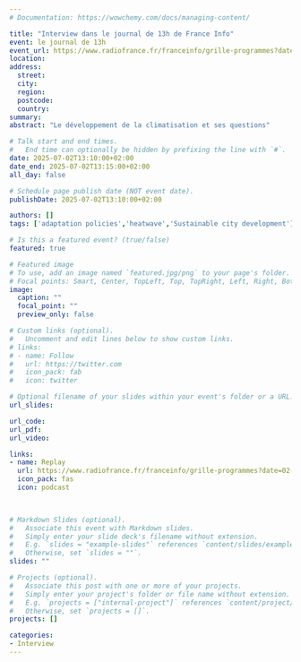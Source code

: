 ```yaml
---
# Documentation: https://wowchemy.com/docs/managing-content/

title: "Interview dans le journal de 13h de France Info"
event: le journal de 13h
event_url: https://www.radiofrance.fr/franceinfo/grille-programmes?date=02-07-2025
location:
address:
  street:
  city:
  region:
  postcode:
  country:
summary:
abstract: "Le développement de la climatisation et ses questions"

# Talk start and end times.
#   End time can optionally be hidden by prefixing the line with `#`.
date: 2025-07-02T13:10:00+02:00
date_end: 2025-07-02T13:15:00+02:00
all_day: false

# Schedule page publish date (NOT event date).
publishDate: 2025-07-02T13:10:00+02:00

authors: []
tags: ['adaptation policies','heatwave','Sustainable city development']

# Is this a featured event? (true/false)
featured: true

# Featured image
# To use, add an image named `featured.jpg/png` to your page's folder. 
# Focal points: Smart, Center, TopLeft, Top, TopRight, Left, Right, BottomLeft, Bottom, BottomRight.
image:
  caption: ""
  focal_point: ""
  preview_only: false

# Custom links (optional).
#   Uncomment and edit lines below to show custom links.
# links:
# - name: Follow
#   url: https://twitter.com
#   icon_pack: fab
#   icon: twitter

# Optional filename of your slides within your event's folder or a URL.
url_slides:

url_code:
url_pdf:
url_video: 

links:
- name: Replay
  url: https://www.radiofrance.fr/franceinfo/grille-programmes?date=02-07-2025
  icon_pack: fas
  icon: podcast

  

# Markdown Slides (optional).
#   Associate this event with Markdown slides.
#   Simply enter your slide deck's filename without extension.
#   E.g. `slides = "example-slides"` references `content/slides/example-slides.md`.
#   Otherwise, set `slides = ""`.
slides: ""

# Projects (optional).
#   Associate this post with one or more of your projects.
#   Simply enter your project's folder or file name without extension.
#   E.g. `projects = ["internal-project"]` references `content/project/deep-learning/index.md`.
#   Otherwise, set `projects = []`.
projects: []

categories:
- Interview
---
```

